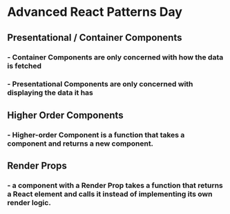 # Advanced React Patterns Day

## Presentational / Container Components

### - **Container Components** are only concerned with how the data is fetched

### - **Presentational Components** are only concerned with displaying the data it has

## Higher Order Components

### - **Higher-order Component** is a function that takes a component and returns a new component.

## Render Props

### - a component with a **Render Prop** takes a function that returns a React element and calls it instead of implementing its own render logic.
